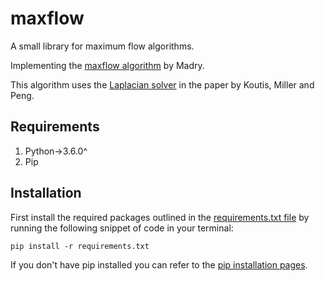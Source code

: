 # maxflow

A small library for maximum flow algorithms.

Implementing the [maxflow algorithm](https://arxiv.org/abs/1608.06016)
by Madry.

This algorithm uses the [Laplacian solver](https://arxiv.org/abs/1003.2958) 
in the paper by Koutis, Miller and Peng.

## Requirements
1. Python->3.6.0^
2. Pip


## Installation
First install the required packages outlined in the
[requirements.txt file](requirements.txt) by running the following
snippet of code in your terminal:

```shell
pip install -r requirements.txt
```

If you don't have pip installed you can refer to the [pip installation pages](https://pip.pypa.io/en/stable/installing/).

